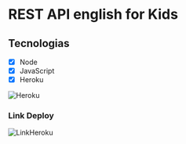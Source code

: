 # REST API english for Kids 

## Tecnologias

- [x] Node
- [x] JavaScript
- [x] Heroku

![Heroku](https://nishanthkabra.com/images/herokunode.jpg)

### Link Deploy

![LinkHeroku](https://restapitestengl.herokuapp.com/)